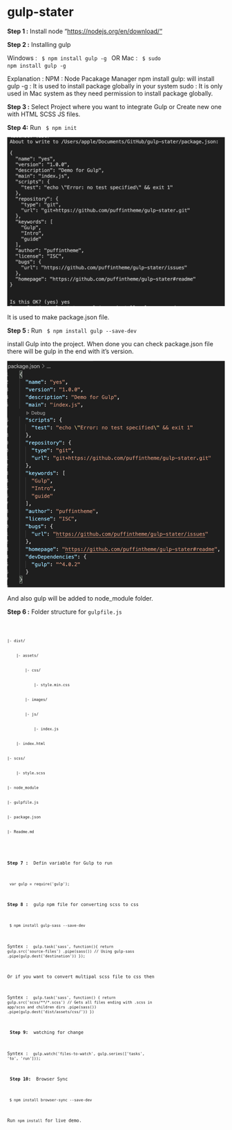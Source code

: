 # gulp-stater

<b>Step 1 :</b> Install node “https://nodejs.org/en/download/“

<b>Step 2 :</b> Installing gulp

Windows : <code> $ npm install gulp -g </code>
OR
Mac : <code> $ sudo npm install gulp -g  </code>

Explanation :
NPM : Node Pacakage Manager 
npm install gulp: will install gulp 
-g : It is used to install package globally in your system
sudo : It is only used in Mac system as they need permission to install package globally.

<b>Step 3 :</b> Select Project where you want to integrate Gulp or Create new one with HTML SCSS JS files.

<b>Step 4:</b> Run <code> $ npm init </code> 

![init terminal result](images/terminal.png)

It is used to make package.json file.

<b>Step 5 :</b> Run <code> $ npm install gulp --save-dev </code>

install Gulp into the project. When done you can check package.json file there will be gulp in the end with it’s version.

![gulp file with verion](images/package.png)

And also gulp will be added to node_module folder.

<b>Step 6 :</b> Folder structure  for <code>gulpfile.js<code>

<code>
|- dist/<br>
	|- assets/<br>
		|- css/<br>
			|- style.min.css<br>
		|- images/<br>
		|- js/<br>
			|- index.js<br>
	|- index.html<br>
|- scss/<br>
	|- style.scss<br>
|- node_module<br>
|- gulpfile.js<br>
|- package.json<br>
|- Readme.md<br>
</code>

<b>Step 7 : </b> Defin variable for Gulp to run

<code> var gulp = require('gulp'); </code>

<b>Step 8 : </b> gulp npm file for converting scss to css

<code> $ npm install gulp-sass --save-dev </code>

Syntex :
<code>
gulp.task('sass', function(){
  return gulp.src('source-files')
    .pipe(sass()) // Using gulp-sass
    .pipe(gulp.dest('destination'))
});
</code>

Or if you want to convert multipal scss file to css then

Syntex :
<code>
gulp.task('sass', function() {
  return gulp.src('scss/**/*.scss') // Gets all files ending with .scss in app/scss and children dirs
    .pipe(sass())
    .pipe(gulp.dest('dist/assets/css/'))
})
</code>

<b> Step 9: </b> watching for change 

Syntex :
<code> gulp.watch('files-to-watch', gulp.series(['tasks', 'to', 'run'])); </code>

<b> Step 10: </b> Browser Sync 

<code> $ npm install browser-sync --save-dev </code>

Run <code>npm install</code> for live demo.